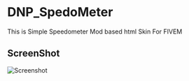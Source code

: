 # DNP_SpedoMeter

This is Simple Speedometer Mod based html Skin For FIVEM

## ScreenShot
![Screenshot](https://user-images.githubusercontent.com/30838114/58453405-3006f680-8145-11e9-9cb3-317fbefc1437.png)
